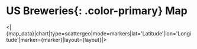 # **US Breweries**{: .color-primary} Map

<|{map_data}|chart|type=scattergeo|mode=markers|lat='Latitude'|lon='Longitude'|marker={marker}|layout={layout}|>
